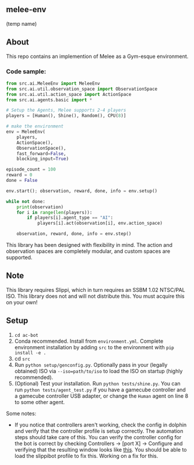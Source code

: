 melee-env
---
(temp name)

## About
This repo contains an implemention of Melee as a Gym-esque environment. 

### Code sample: 
```python
from src.ai.MeleeEnv import MeleeEnv
from src.ai.util.observation_space import ObservationSpace
from src.ai.util.action_space import ActionSpace
from src.ai.agents.basic import *

# Setup the Agents, Melee supports 2-4 players
players = [Human(), Shine(), Random(), CPU(8)]

# make the environment
env = MeleeEnv(
    players,
    ActionSpace(),
    ObservationSpace(),
    fast_forward=False, 
    blocking_input=True)

episode_count = 100
reward = 0
done = False

env.start(); observation, reward, done, info = env.setup()

while not done:
    print(observation)
    for i in range(len(players)):
        if players[i].agent_type == "AI":
            players[i].act(observation[i], env.action_space)

    observation, reward, done, info = env.step()

```
This library has been designed with flexibility in mind. The action and observation spaces are completely modular, and custom spaces are supported. 

## Note
This library requires Slippi, which in turn requires an SSBM 1.02 NTSC/PAL ISO. This library does not and will not distribute this. You must acquire this on your own!

## Setup
1. `cd ac-bot`
2. Conda recommended. Install from `environment.yml`. Complete environment installation by adding `src` to the environment with `pip install -e .`
3. cd `src`
4. Run `python setup/genconfig.py`. Optionally pass in your (legally obtained) ISO via `--iso=path/to/iso` to load the ISO on startup (highly recommended). 
5. (Optional) Test your installation. Run `python tests/shine.py`. You can run `python tests/agent_test.py` if you have a gamecube controller and a gamecube controller USB adapter, or change the `Human` agent on line 8 to some other agent.


Some notes:
* If you notice that controllers aren't working, check the config in dolphin and verify that the controller profile is setup correctly. The automation steps should take care of this. You can verify the controller config for the bot is correct by checking Controllers -> [port X] -> Configure and verifying that the resulting window looks like [this](https://user-images.githubusercontent.com/609563/86555862-7dd45d80-bf06-11ea-8d7e-e4d8007f66a3.png). You should be able to load the slippibot profile to fix this. Working on a fix for this.


